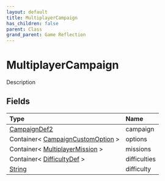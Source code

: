 ```yaml
---
layout: default
title: MultiplayerCampaign
has_children: false
parent: Class
grand_parent: Game Reflection
---
```

# MultiplayerCampaign
Description 

## Fields

| Type | Name |
|:----------|:--------------|
| [CampaignDef2](/riftbreaker-wiki/docs/game-reflection/components/campaign_def2/) | campaign |
| Container< [CampaignCustomOption](/riftbreaker-wiki/docs/game-reflection/classes/campaign_custom_option/) > | options |
| Container< [MultiplayerMission](/riftbreaker-wiki/docs/game-reflection/classes/multiplayer_mission/) > | missions |
| Container< [DifficultyDef](/riftbreaker-wiki/docs/game-reflection/classes/difficulty_def/) > | difficulties |
| [String](/riftbreaker-wiki/docs/game-reflection/components/string/) | difficulty |

